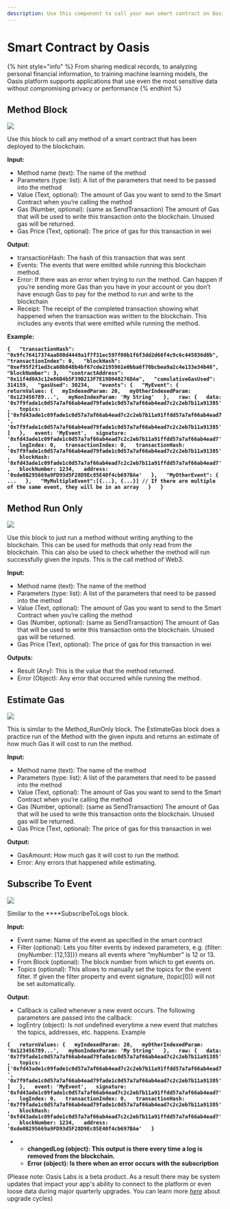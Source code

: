 ```yaml
---
description: Use this component to call your own smart contract on Oasis
---
```


# Smart Contract by Oasis

{% hint style="info" %}
From sharing medical records, to analyzing personal financial information, to training machine learning models, the Oasis platform supports applications that use even the most sensitive data without compromising privacy or performance
{% endhint %}

## **Method Block**

![](.gitbook/assets/image%20%2867%29.png)

Use this block to call any method of a smart contract that has been deployed to the blockchain.

**Input:**

* Method name \(text\): The name of the method
* Parameters \(type: list\): A list of the parameters that need to be passed into the method
* Value \(Text, optional\): The amount of Gas you want to send to the Smart Contract when you’re calling the method
* Gas \(Number, optional\): \(same as SendTransaction\) The amount of Gas that will be used to write this transaction onto the blockchain. Unused gas will be returned.
* Gas Price \(Text, optional\): The price of gas for this transaction in wei

**Output:**

* transactionHash: The hash of this transaction that was sent
* Events: The events that were emitted while running this blockchain method.
* Error: If there was an error when trying to run the method. Can happen if you’re sending more Gas than you have in your account or you don’t have enough Gas to pay for the method to run and write to the blockchain
* Receipt: The receipt of the completed transaction showing what happened when the transaction was written to the blockchain. This includes any events that were emitted while running the method.

**Example:**

**`{  
        "transactionHash": "0x9fc76417374aa880d4449a1f7f31ec597f00b1f6f3dd2d66f4c9c6c445836d8b",  
        "transactionIndex": 0,  
        "blockHash": "0xef95f2f1ed3ca60b048b4bf67cde2195961e0bba6f70bcbea9a2c4e133e34b46",  
        "blockNumber": 3,  
        "contractAddress": "0x11f4d0A3c12e86B4b5F39B213F7E19D048276DAe",  
        "cumulativeGasUsed": 314159,  
        "gasUsed": 30234,  
        "events": {  
            "MyEvent": {  
                returnValues: {  
                    myIndexedParam: 20,  
                    myOtherIndexedParam: '0x123456789...',  
                    myNonIndexParam: 'My String'  
                },  
                raw: {  
                    data: '0x7f9fade1c0d57a7af66ab4ead79fade1c0d57a7af66ab4ead7c2c2eb7b11a91385',  
                    topics: ['0xfd43ade1c09fade1c0d57a7af66ab4ead7c2c2eb7b11a91ffdd57a7af66ab4ead7', '0x7f9fade1c0d57a7af66ab4ead79fade1c0d57a7af66ab4ead7c2c2eb7b11a91385']  
                },  
                event: 'MyEvent',  
                signature: '0xfd43ade1c09fade1c0d57a7af66ab4ead7c2c2eb7b11a91ffdd57a7af66ab4ead7',  
                logIndex: 0,  
                transactionIndex: 0,  
                transactionHash: '0x7f9fade1c0d57a7af66ab4ead79fade1c0d57a7af66ab4ead7c2c2eb7b11a91385',  
                blockHash: '0xfd43ade1c09fade1c0d57a7af66ab4ead7c2c2eb7b11a91ffdd57a7af66ab4ead7',  
                blockNumber: 1234,  
                address: '0xde0B295669a9FD93d5F28D9Ec85E40f4cb697BAe'  
            },  
            "MyOtherEvent": {  
                ...  
            },  
            "MyMultipleEvent":[{...}, {...}] // If there are multiple of the same event, they will be in an array  
        }  
    }`**

## **Method Run Only**

![](.gitbook/assets/image%20%2832%29.png)

Use this block to just run a method without writing anything to the blockchain. This can be used for methods that only read from the blockchain. This can also be used to check whether the method will run successfully given the inputs. This is the call method of Web3.

**Input:**

* Method name \(text\): The name of the method
* Parameters \(type: list\): A list of the parameters that need to be passed into the method
* Value \(Text, optional\): The amount of Gas you want to send to the Smart Contract when you’re calling the method
* Gas \(Number, optional\): \(same as SendTransaction\) The amount of Gas that will be used to write this transaction onto the blockchain. Unused gas will be returned.
* Gas Price \(Text, optional\): The price of gas for this transaction in wei

**Outputs:**

* Result \(Any\): This is the value that the method returned.
* Error \(Object\): Any error that occurred while running the method.

## **Estimate Gas**

![](.gitbook/assets/image%20%2838%29.png)

This is similar to the Method\_RunOnly block. The EstimateGas block  does a practice run of the Method with the given inputs and returns an estimate of how much Gas it will cost to run the method.

**Input:**

* Method name \(text\): The name of the method
* Parameters \(type: list\): A list of the parameters that need to be passed into the method
* Value \(Text, optional\): The amount of Gas you want to send to the Smart Contract when you’re calling the method
* Gas \(Number, optional\): \(same as SendTransaction\) The amount of Gas that will be used to write this transaction onto the blockchain. Unused gas will be returned.
* Gas Price \(Text, optional\): The price of gas for this transaction in wei

**Output:**

* GasAmount: How much gas it will cost to run the method.
* Error: Any errors that happened while estimating.

## **Subscribe To Event**

![](.gitbook/assets/image%20%2879%29.png)

Similar to the ****SubscribeToLogs block.

**Input:**

* Event name: Name of the event as specified in the smart contract
* Filter \(optional\): Lets you filter events by indexed parameters, e.g. {filter: {myNumber: \[12,13\]}} means all events where “myNumber” is 12 or 13.
* From Block \(optional\): The block number from which to get events on.
* Topics \(optional\): This allows to manually set the topics for the event filter. If given the filter property and event signature, \(topic\[0\]\) will not be set automatically.

**Output:**

* Callback is called whenever a new event occurs. The following parameters are passed into the callback:
* logEntry \(object\): Is not undefined everytime a new event that matches the topics, addresses, etc. happens. Example

**`{  
    returnValues: {  
        myIndexedParam: 20,  
        myOtherIndexedParam: '0x123456789...',  
        myNonIndexParam: 'My String'  
    },  
    raw: {  
        data: '0x7f9fade1c0d57a7af66ab4ead79fade1c0d57a7af66ab4ead7c2c2eb7b11a91385',  
        topics: ['0xfd43ade1c09fade1c0d57a7af66ab4ead7c2c2eb7b11a91ffdd57a7af66ab4ead7', '0x7f9fade1c0d57a7af66ab4ead79fade1c0d57a7af66ab4ead7c2c2eb7b11a91385']  
    },  
    event: 'MyEvent',  
    signature: '0xfd43ade1c09fade1c0d57a7af66ab4ead7c2c2eb7b11a91ffdd57a7af66ab4ead7',  
    logIndex: 0,  
    transactionIndex: 0,  
    transactionHash: '0x7f9fade1c0d57a7af66ab4ead79fade1c0d57a7af66ab4ead7c2c2eb7b11a91385',  
    blockHash: '0xfd43ade1c09fade1c0d57a7af66ab4ead7c2c2eb7b11a91ffdd57a7af66ab4ead7',  
    blockNumber: 1234,  
    address: '0xde0B295669a9FD93d5F28D9Ec85E40f4cb697BAe'  
}`**

* * **changedLog \(object\): This output is there every time a log is removed from the blockchain.**
  * **Error \(object\): Is there when an error occurs with the subscription**

\(Please note: Oasis Labs is a beta product. As a result there may be system updates that impact your app's ability to connect to the platform or even loose data during major quarterly upgrades. You can learn more [_here_](http://docs.oasiscloud.io/en/latest/dashboard-quickstart/) about upgrade cycles\)

